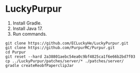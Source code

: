 # LuckyPurpur

1. Install Gradle.
2. Install Java 17.
3. Run commands.

```shell
git clone https://github.com/ECLuckyHe/LuckyPurpur.git
git clone https://github.com/PurpurMC/Purpur.git
cd Purpur
git reset --hard 2a38801aebc54ea0c9bf4825ca1f6e66b2bd7f03
cp ../LuckyPurpur/patches/server/* ./patches/server/
gradle createReobfPaperclipJar
```